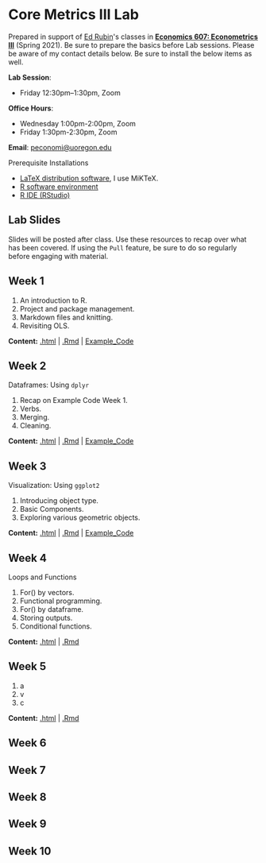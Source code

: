 # Core Metrics III Lab

Prepared in support of [Ed Rubin](https://edrub.in)'s classes in [**Economics 607: Econometrics III**](https://github.com/edrubin/EC607S21) (Spring 2021). 
Be sure to prepare the basics before Lab sessions. Please be aware of my contact details below. Be sure to install the below items as well. 

**Lab Session**: 
- Friday 12:30pm–1:30pm, Zoom

**Office Hours**: 
- Wednesday 1:00pm-2:00pm, Zoom
- Friday 1:30pm-2:30pm, Zoom

**Email**: peconomi@uoregon.edu

Prerequisite Installations

- [LaTeX distribution software](https://www.latex-project.org/get/#tex-distributions), I use MiKTeX.
- [R software environment](https://www.r-project.org/)
- [R IDE (RStudio)](https://www.rstudio.com/products/rstudio/download/#download)

## Lab Slides

Slides will be posted after class. Use these resources to recap over what has been covered. If using the `Pull` feature, be sure to do so regularly before engaging with material. 

## Week 1

1. An introduction to R.
1. Project and package management.
1. Markdown files and knitting. 
1. Revisiting OLS. 

**Content:**
[.html](https://rawcdn.githack.com/peconomi/spring2021_core_metrics_lab/dfa42ddbf324d35a7db225e7ae4fe25deedf36c9/Week_1/Tutorial-Slides-1.html) |
[.Rmd](https://github.com/peconomi/spring2021_core_metrics_lab/blob/main/Week_1/Tutorial%20Slides%201.Rmd) |
[Example_Code](https://github.com/peconomi/spring2021_core_metrics_lab/blob/main/Week%201/Example_OLS.Rmd)

## Week 2

Dataframes: Using `dplyr`

1. Recap on Example Code Week 1.
1. Verbs.
1. Merging. 
1. Cleaning. 

**Content:** [.html](https://rawcdn.githack.com/peconomi/spring2021_core_metrics_lab/dfa42ddbf324d35a7db225e7ae4fe25deedf36c9/Week_2/Tutorial-2.html) |
[.Rmd](https://github.com/peconomi/spring2021_core_metrics_lab/blob/main/Week_2/Tutorial%202.Rmd) |
[Example_Code](https://github.com/peconomi/spring2021_core_metrics_lab/blob/main/Week%202/Verbs_example.R)

## Week 3

Visualization: Using `ggplot2`

1. Introducing object type.
1. Basic Components.
1. Exploring various geometric objects.

**Content:** [.html](https://rawcdn.githack.com/peconomi/spring2021_core_metrics_lab/45c76bc4c30ecf299ecacf1014526e7514397240/Week_3/Tutorial-3.html) |
[.Rmd](https://github.com/peconomi/spring2021_core_metrics_lab/blob/main/Week_3/Tutorial-3.Rmd) |
[Example_Code](https://github.com/peconomi/spring2021_core_metrics_lab/blob/main/Week_3/Example_Vis.Rmd)

## Week 4

Loops and Functions

1. For() by vectors.
1. Functional programming. 
1. For() by dataframe.
1. Storing outputs.
1. Conditional functions.

**Content:** [.html](https://rawcdn.githack.com/peconomi/spring2021_core_metrics_lab/5d8a1a053e42aac4221413b62bae0cce2cff19b9/Week_4/Tutorial-4.html) |
[.Rmd](https://github.com/peconomi/spring2021_core_metrics_lab/blob/main/Week_4/Tutorial-4.Rmd) 

## Week 5

1. a
1. v
1. c

**Content:** [.html](https://rawcdn.githack.com/peconomi/spring2021_core_metrics_lab/c3b2e0c5cff217f8f678f0cdc0cae7c54d8db2b8/Week_5/Tutorial-5.html) |
[.Rmd](https://github.com/peconomi/spring2021_core_metrics_lab/blob/main/Week_5/Tutorial-5.Rmd) 


## Week 6

## Week 7

## Week 8

## Week 9

## Week 10
